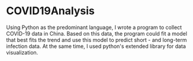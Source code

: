 ﻿# COVID19Analysis

Using Python as the predominant language, I wrote a program to collect COVID-19 data in China. Based on this data, the program could fit a model that best fits the trend and use this model to predict short - and long-term infection data. At the same time, I used python's extended library for data visualization.
